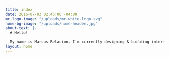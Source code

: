 ```yaml
---
title: index
date: 2016-07-03 02:45:00 -04:00
mr-logo-image: "/uploads/mr-white-logo.svg"
home-bg-image: "/uploads/home-header.jpg"
about-text: |-
  # Hello!

  My name is Marcus Relacion. I'm currently designing & building interfaces as a Junior UI Designer at [Clarabridge](http://www.clarabridge.com/) in Reston, VA.
layout: home
---
```


